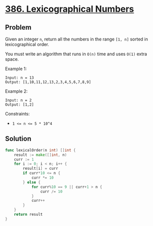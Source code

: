 # [386. Lexicographical Numbers](https://leetcode.com/problems/lexicographical-numbers/)

## Problem

Given an integer `n`, return all the numbers in the range `[1, n]` sorted in lexicographical order.

You must write an algorithm that runs in `O(n)` time and uses `O(1)` extra space.
 

Example 1:

```
Input: n = 13
Output: [1,10,11,12,13,2,3,4,5,6,7,8,9]
```

Example 2:

```
Input: n = 2
Output: [1,2]
```

Constraints:

- `1 <= n <= 5 * 10^4`

## Solution

```go
func lexicalOrder(n int) []int {
    result := make([]int, n)
    curr := 1
    for i := 0; i < n; i++ {
        result[i] = curr
        if curr*10 <= n {
            curr *= 10
        } else {
            for curr%10 == 9 || curr+1 > n {
                curr /= 10
            }
            curr++
        }
    }
    return result
}
```